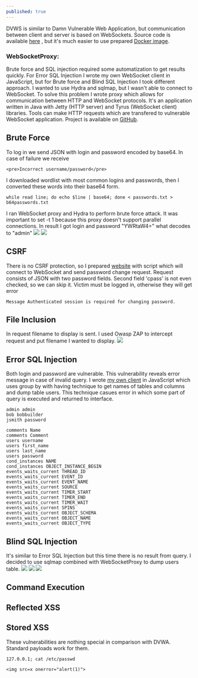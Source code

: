 ```yaml
---
published: true
---
```

DVWS is similar to Damn Vulnerable Web Application, but communication between client and server is based on WebSockets. Source code is available [here](https://github.com/interference-security/DVWS) , but it's much easier to use prepared [Docker image](https://hub.docker.com/r/tssoffsec/dvws/).

### WebSocketProxy:
Brute force and SQL injection required some automatization to get results quickly. For Error SQL Injection I wrote my own WebSocket client in JavaScript, but for Brute force and Blind SQL Injection I took different approach. I wanted to use Hydra and sqlmap, but I wasn't able to connect to WebSocket. To solve this problem I wrote proxy which allows for communication between HTTP and WebSocket protocols. It's an application written in Java with Jetty (HTTP server) and Tyrus (WebSocket client) libraries. Tools can make HTTP requests which are transfered to vulnerable WebSocket application. Project is available on [GitHub](https://github.com/mmmds/WebSocketProxy).

## Brute Force 
To log in we send JSON with login and password encoded by base64. In case of failure we receive
		
	<pre>Incorrect username/password</pre>

I downloaded wordlist with most common logins and passwords, then I converted these words into their base64 form. 
    
    while read line; do echo $line | base64; done < passwords.txt > b64passwords.txt
    
I ran WebSocket proxy and Hydra to perform brute force attack. It was important to set -t 1 because this proxy doesn't support parallel connections.
In result I got login and password "YWRtaW4=" what decodes to "admin"
![]({{site.baseurl}}/images/dvws_brute_force_2.png)
![]({{site.baseurl}}/images/dvws_brute_force_1.png)

## CSRF
There is no CSRF protection, so I prepared [website](https://github.com/mmmds/walkthroughs/blob/master/dvws/csrf.html) with script which will connect to WebSocket and send password change request. Request consists of JSON with two password fields. Second field 'cpass' is not even checked, so we can skip it. Victim must be logged in, otherwise they will get error 
	
    Message Authenticated session is required for changing password.

## File Inclusion
In request filename to display is sent. I used Owasp ZAP to intercept request and put filename I wanted to display.
![]({{site.baseurl}}/images/dvws_file_inclusion.png)

## Error SQL Injection
Both login and password are vulnerable. This vulnerability reveals error message in case of invalid query. I wrote [my own client](https://github.com/mmmds/walkthroughs/blob/master/dvws/error_sql.html) in JavaScript which uses group by with having technique to get names of tables and columns and dump table users. This technique casues error in which some part of query is executed and returned to interface.

    admin admin
    bob bobbuilder
    jsmith password

    comments Name
    comments Comment
    users username
    users first_name
    users last_name
    users password
    cond_instances NAME
    cond_instances OBJECT_INSTANCE_BEGIN
    events_waits_current THREAD_ID
    events_waits_current EVENT_ID
    events_waits_current EVENT_NAME
    events_waits_current SOURCE
    events_waits_current TIMER_START
    events_waits_current TIMER_END
    events_waits_current TIMER_WAIT
    events_waits_current SPINS
    events_waits_current OBJECT_SCHEMA
    events_waits_current OBJECT_NAME
    events_waits_current OBJECT_TYPE
    
   
## Blind SQL Injection
It's similar to Error SQL Injection but this time there is no result from query. I decided to use sqlmap combined with WebSocketProxy to dump users table.
![]({{site.baseurl}}/images/dvws_blind_3.png)
![]({{site.baseurl}}/images/dvws_blind_1.png)
![]({{site.baseurl}}/images/dvws_blind_2.png)

## Command Execution

## Reflected XSS

## Stored XSS
These vulnerabilities are nothing special in comparison with DVWA. Standard payloads work for them.

	127.0.0.1; cat /etc/passwd

	<img src=x onerror="alert(1)">
